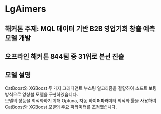 # LgAimers
## 해커톤 주제: MQL 데이터 기반 B2B 영업기회 창출 예측 모델 개발    

## 오프라인 해커톤 844팀 중 31위로 본선 진출

## 모델 설명
CatBoost와 XGBoost 두 가지 그래디언트 부스팅 알고리즘을 결합하여 소프트 보팅 방식으로 앙상블 모델을 구현하였습니다.       
모델의 성능을 최적화하기 위해 Optuna, 자동 하이퍼파라미터 최적화 툴을 사용하여 CatBoost와 XGBoost 모델의 주요 파라미터를 조정했습니다.       
